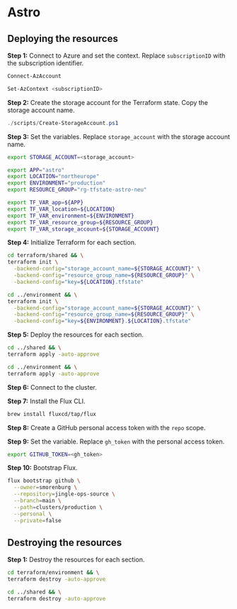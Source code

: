 # Astro

## Deploying the resources

**Step 1:** Connect to Azure and set the context. Replace `subscriptionID` with the subscription identifier.

```powershell
Connect-AzAccount
```

```powershell
Set-AzContext <subscriptionID>
```

**Step 2:** Create the storage account for the Terraform state. Copy the storage account name.

```powershell
./scripts/Create-StorageAccount.ps1
```

**Step 3:** Set the variables. Replace `storage_account` with the storage account name.

```bash
export STORAGE_ACCOUNT=<storage_account>
````

```bash
export APP="astro"
export LOCATION="northeurope"
export ENVIRONMENT="production"
export RESOURCE_GROUP="rg-tfstate-astro-neu"
````

```bash
export TF_VAR_app=${APP}
export TF_VAR_location=${LOCATION}
export TF_VAR_environment=${ENVIRONMENT}
export TF_VAR_resource_group=${RESOURCE_GROUP}
export TF_VAR_storage_account=${STORAGE_ACCOUNT}
```

**Step 4:** Initialize Terraform for each section.

```bash
cd terraform/shared && \
terraform init \
  -backend-config="storage_account_name=${STORAGE_ACCOUNT}" \
  -backend-config="resource_group_name=${RESOURCE_GROUP}" \
  -backend-config="key=${LOCATION}.tfstate"
````

```bash
cd ../environment && \
terraform init \
  -backend-config="storage_account_name=${STORAGE_ACCOUNT}" \
  -backend-config="resource_group_name=${RESOURCE_GROUP}" \
  -backend-config="key=${ENVIRONMENT}.${LOCATION}.tfstate"
````

**Step 5:** Deploy the resources for each section.

```bash
cd ../shared && \
terraform apply -auto-approve
```

```bash
cd ../environment && \
terraform apply -auto-approve
```

**Step 6:** Connect to the cluster.

**Step 7:** Install the Flux CLI.

```bash
brew install fluxcd/tap/flux
```

**Step 8:** Create a GitHub personal access token with the `repo` scope.

**Step 9:** Set the variable. Replace `gh_token` with the personal access token.

```bash
export GITHUB_TOKEN=<gh_token>
````

**Step 10:** Bootstrap Flux.

```bash
flux bootstrap github \
  --owner=smorenburg \
  --repository=jingle-ops-source \
  --branch=main \
  --path=clusters/production \
  --personal \
  --private=false
```

## Destroying the resources

**Step 1:** Destroy the resources for each section.

```bash
cd terraform/environment && \
terraform destroy -auto-approve
```

```bash
cd ../shared && \
terraform destroy -auto-approve
```
